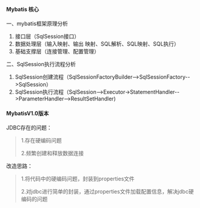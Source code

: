 
#### Mybatis 核心
一、mybatis框架原理分析
 1. 接口层（SqlSession接口）
 2. 数据处理层（输入映射、输出 映射、SQL解析、SQL映射、SQL执行）
 3. 基础支撑层（连接管理、配置管理）

二、SqlSession执行流程分析
1. SqlSession创建流程（SqlSessionFactoryBuilder-->SqlSessionFactory-->SqlSession）
2. SqlSession执行流程（SqlSession-->Executor->StatementHandler-->ParameterHandler-->ResultSetHandler)

#### MybatisV1.0版本
JDBC存在的问题：
> 1.存在硬编码问题
>
> 2.频繁创建和释放数据连接

改造思路：
> 1.将代码中的硬编码问题，封装到properties文件
>
> 2.对jdbc进行简单的封装，通过properties文件加载配置信息，解决jdbc硬编码的问题
